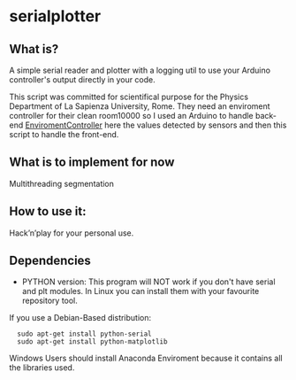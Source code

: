 # serialplotter

## What is?

A simple serial reader and plotter with a logging util to use your Arduino controller's output directly in your code.

This script was committed for scientifical purpose for the Physics Department of La Sapienza University, Rome.
They need an enviroment controller for their clean room10000 so I used an Arduino to handle back-end [EnviromentController](https://github.com/Thecave3/EnviromentControllerArduino) here the values detected by sensors and then this script to handle the front-end.

## What is to implement for now

Multithreading segmentation

## How to use it:

Hack’n’play for your personal use.


## Dependencies

- PYTHON version:
  This program will NOT work if you don't have serial and plt modules.
  In Linux you can install them with your favourite repository tool.

 If you use a Debian-Based distribution:

  ```
    sudo apt-get install python-serial
    sudo apt-get install python-matplotlib
  ```
Windows Users should install Anaconda Enviroment because it contains all the libraries used.

